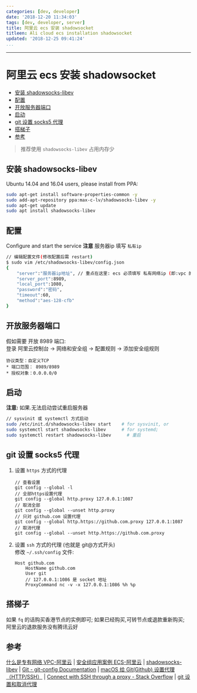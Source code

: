 ```yaml
---
categories: [dev, developer]
date: '2018-12-20 11:34:03'
tags: [dev, developer, server]
title: 阿里云 ecs 安装 shadowsocket
titleen: Ali cloud ecs installation shadowsocket
updated: '2018-12-25 09:41:24'
...
```

---
# 阿里云 ecs 安装 shadowsocket
<!-- MarkdownTOC -->

- [安装 shadowsocks-libev](#%E5%AE%89%E8%A3%85-shadowsocks-libev)
- [配置](#%E9%85%8D%E7%BD%AE)
- [开放服务器端口](#%E5%BC%80%E6%94%BE%E6%9C%8D%E5%8A%A1%E5%99%A8%E7%AB%AF%E5%8F%A3)
- [启动](#%E5%90%AF%E5%8A%A8)
- [git 设置 socks5 代理](#git-%E8%AE%BE%E7%BD%AE-socks5-%E4%BB%A3%E7%90%86)
- [搭梯子](#%E6%90%AD%E6%A2%AF%E5%AD%90)
- [参考](#%E5%8F%82%E8%80%83)

<!-- /MarkdownTOC -->

> 推荐使用 `shadowsocks-libev` 占用内存少

<a id="%E5%AE%89%E8%A3%85-shadowsocks-libev"></a>
## 安装 shadowsocks-libev

Ubuntu 14.04 and 16.04 users, please install from PPA:
```bash
sudo apt-get install software-properties-common -y
sudo add-apt-repository ppa:max-c-lv/shadowsocks-libev -y
sudo apt-get update
sudo apt install shadowsocks-libev
```

<a id="%E9%85%8D%E7%BD%AE"></a>
## 配置
Configure and start the service
**注意** 服务器ip 填写 `私有ip`
```bash
// 编辑配置文件(修改配置后需 restart)
$ sudo vim /etc/shadowsocks-libev/config.json
{
    "server":"服务器ip地址", // 重点在这里: ecs 必须填写 私有网络ip (即:vpc 的ip) 或者填写 0.0.0.0
    "server_port":8989,
    "local_port":1080,
    "password":"密码",
    "timeout":60,
    "method":"aes-128-cfb"
}
```

<a id="%E5%BC%80%E6%94%BE%E6%9C%8D%E5%8A%A1%E5%99%A8%E7%AB%AF%E5%8F%A3"></a>
## 开放服务器端口
假如需要 开放 8989 端口:  
登录 阿里云控制台 -> 网络和安全组 -> 配置规则 -> 添加安全组规则
```
协议类型：自定义TCP
* 端口范围： 8989/8989
* 授权对象：0.0.0.0/0
```

<a id="%E5%90%AF%E5%8A%A8"></a>
## 启动
**注意:** 如果.无法启动尝试重启服务器
```bash
// sysvinit 或 systemctl 方式启动
sudo /etc/init.d/shadowsocks-libev start    # for sysvinit, or
sudo systemctl start shadowsocks-libev      # for systemd;
sudo systemctl restart shadowsocks-libev      # 重启
```

<a id="git-%E8%AE%BE%E7%BD%AE-socks5-%E4%BB%A3%E7%90%86"></a>
## git 设置 socks5 代理
1.  设置 `https` 方式的代理
    ```
    // 查看设置
    git config --global -l
    // 全部https设置代理
    git config --global http.proxy 127.0.0.1:1087
    // 取消全部
    git config --global --unset http.proxy
    // 只对 github.com 设置代理
    git config --global http.https://github.com.proxy 127.0.0.1:1087
    // 取消代理
    git config --global --unset http.https://github.com.proxy
    ```

2.  设置 `ssh` 方式的代理 (也就是 git@方式开头)  
    修改 `~/.ssh/config` 文件:
    ```
    Host github.com
        HostName github.com
        User git
        // 127.0.0.1:1086 是 socket 地址
        ProxyCommand nc -v -x 127.0.0.1:1086 %h %p
    ```

<a id="%E6%90%AD%E6%A2%AF%E5%AD%90"></a>
## 搭梯子
如果 `fq` 的话购买香港节点的实例即可; 如果已经购买,可转节点或退款重新购买; 阿里云的退款服务没有腾讯云好

<a id="%E5%8F%82%E8%80%83"></a>
## 参考
[什么是专有网络 VPC-阿里云][] | [安全组应用案例 ECS-阿里云][] | [shadowsocks-libev][] | [Git - git-config Documentation][] | [macOS 给 Git(Github) 设置代理（HTTP/SSH）][] | [Connect with SSH through a proxy - Stack Overflow][] | [git 设置和取消代理][]

[什么是专有网络 VPC-阿里云]:https://help.aliyun.com/document_detail/34217.html?spm=a2c4g.11174359.6.542.50324bffXFqhpX
[安全组应用案例 ECS-阿里云]:https://help.aliyun.com/document_detail/25475.html?spm=5176.2020520101.121.1.2ecc4df5wGib8m
[shadowsocks-libev]:https://github.com/shadowsocks/shadowsocks-libev#debian--ubuntu
[Git - git-config Documentation]:https://git-scm.com/docs/git-config
[macOS 给 Git(Github) 设置代理（HTTP/SSH）]:https://gist.github.com/chuyik/02d0d37a49edc162546441092efae6a1
[Connect with SSH through a proxy - Stack Overflow]:https://stackoverflow.com/questions/19161960/connect-with-ssh-through-a-proxy
[git 设置和取消代理]:https://gist.github.com/laispace/666dd7b27e9116faece6
